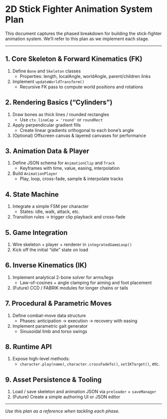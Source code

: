 # 2D Stick Fighter Animation System Plan

This document captures the phased breakdown for building the stick-fighter animation system. We’ll refer to this plan as we implement each stage.

---

## 1. Core Skeleton & Forward Kinematics (FK)
1. Define `Bone` and `Skeleton` classes
   - Properties: length, localAngle, worldAngle, parent/children links
2. Implement `updateWorldTransform()`
   - Recursive FK pass to compute world positions and rotations

## 2. Rendering Basics (“Cylinders”)
1. Draw bones as thick lines / rounded rectangles
   - Use `ctx.lineCap = 'round'` or `roundRect`
2. Apply perpendicular gradient fills
   - Create linear gradients orthogonal to each bone’s angle
3. (Optional) Offscreen canvas & layered canvases for performance

## 3. Animation Data & Player
1. Define JSON schema for `AnimationClip` and `Track`
   - Keyframes with time, value, easing, interpolation
2. Build `AnimationPlayer`
   - Play, loop, cross-fade, sample & interpolate tracks

## 4. State Machine
1. Integrate a simple FSM per character
   - States: idle, walk, attack, etc.
2. Transition rules → trigger clip playback and cross-fade

## 5. Game Integration
1. Wire skeleton + player + renderer in `integratedGameLoop()`
2. Kick off the initial “idle” state on load

## 6. Inverse Kinematics (IK)
1. Implement analytical 2-bone solver for arms/legs
   - Law-of-cosines + angle clamping for aiming and foot placement
2. (Future) CCD / FABRIK modules for longer chains or tails

## 7. Procedural & Parametric Moves
1. Define combat-move data structure
   - Phases: anticipation → execution → recovery with easing
2. Implement parametric gait generator
   - Sinusoidal limb and torso swings

## 8. Runtime API
1. Expose high-level methods:
   - `character.play(name)`, `character.crossFadeTo()`, `setIKTarget()`, etc.

## 9. Asset Persistence & Tooling
1. Load / save skeleton and animation JSON via `preloader` + `saveManager`
2. (Future) Create a simple authoring UI or JSON editor

---

*Use this plan as a reference when tackling each phase.*
